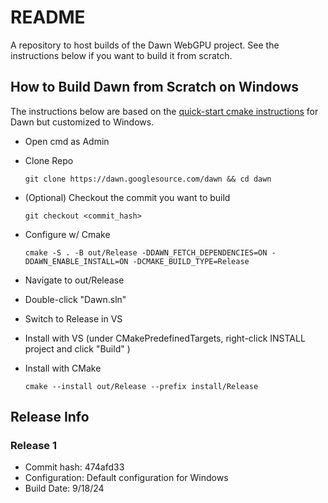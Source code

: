 # README

A repository to host builds of the Dawn WebGPU project. See the instructions below if you want to build it from scratch.


## How to Build Dawn from Scratch on Windows

The instructions below are based on the [quick-start cmake instructions](https://github.com/google/dawn/blob/main/docs/quickstart-cmake.md) for Dawn but customized to Windows.

- Open cmd as Admin

- Clone Repo

    ```
    git clone https://dawn.googlesource.com/dawn && cd dawn
    ```

- (Optional) Checkout the commit you want to build

    ```
    git checkout <commit_hash>
    ```

- Configure w/ Cmake

    ```
    cmake -S . -B out/Release -DDAWN_FETCH_DEPENDENCIES=ON -DDAWN_ENABLE_INSTALL=ON -DCMAKE_BUILD_TYPE=Release
    ```

- Navigate to out/Release

- Double-click "Dawn.sln"

- Switch to Release in VS

- Install with VS (under CMakePredefinedTargets, right-click INSTALL project and click "Build" )

- Install with CMake

    ```
    cmake --install out/Release --prefix install/Release
    ```

## Release Info

### Release 1

- Commit hash: 474afd33
- Configuration: Default configuration for Windows
- Build Date: 9/18/24
